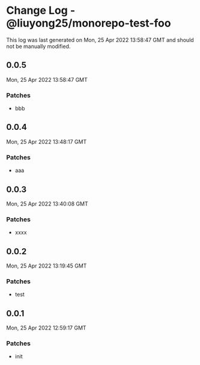 # Change Log - @liuyong25/monorepo-test-foo

This log was last generated on Mon, 25 Apr 2022 13:58:47 GMT and should not be manually modified.

## 0.0.5
Mon, 25 Apr 2022 13:58:47 GMT

### Patches

- bbb

## 0.0.4
Mon, 25 Apr 2022 13:48:17 GMT

### Patches

- aaa

## 0.0.3
Mon, 25 Apr 2022 13:40:08 GMT

### Patches

- xxxx

## 0.0.2
Mon, 25 Apr 2022 13:19:45 GMT

### Patches

- test

## 0.0.1
Mon, 25 Apr 2022 12:59:17 GMT

### Patches

- init


